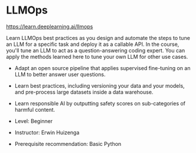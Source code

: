# LLMOps

https://learn.deeplearning.ai/llmops

Learn LLMOps best practices as you design and automate the steps to tune an LLM for a specific task and deploy it as a callable API. In the course, you'll tune an LLM to act as a question-answering coding expert. You can apply the methods learned here to tune your own LLM for other use cases.

- Adapt an open source pipeline that applies supervised fine-tuning on an LLM to better answer user questions.
- Learn best practices, including versioning your data and your models, and pre-process large datasets inside a data warehouse.
- Learn responsible AI by outputting safety scores on sub-categories of harmful content.

- Level: Beginner
- Instructor: Erwin Huizenga
- Prerequisite recommendation: Basic Python
